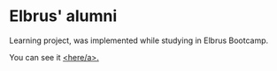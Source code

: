 # Elbrus' alumni

Learning project, was implemented while studying in Elbrus Bootcamp.

You can see it  <a href="https://elbrus-alumni-project.herokuapp.com/"><here/a>.
